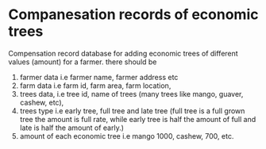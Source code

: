 # Companesation records of economic trees
Compensation record database for adding economic trees of different values (amount) for a farmer.
there should be 
1.  farmer data i.e farmer name, farmer address etc
2.  farm data i.e farm id, farm area, farm location, 
3.  trees data, i.e tree id, name of trees (many trees like mango, guaver, cashew, etc), 
4.  trees type i.e early tree, full tree and late tree (full tree is a full grown tree the amount is full rate, while early tree is half the amount of full and late is half the amount of early.)
5.  amount of each economic tree i.e mango 1000, cashew, 700, etc.


